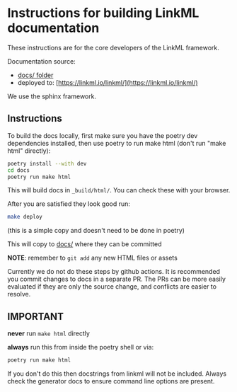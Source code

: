 # Instructions for building LinkML documentation

These instructions are for the core developers of the LinkML framework.

Documentation source:

 * [docs/ folder](https://github.com/linkml/linkml/tree/main/docs)
 * deployed to: [https://linkml.io/linkml/](https://linkml.io/linkml/)

We use the sphinx framework.

## Instructions

To build the docs locally, first make sure you have the poetry dev dependencies installed, then use poetry to run make html (don't run "make html" directly):

```bash
poetry install --with dev
cd docs
poetry run make html
```

This will build docs in `_build/html/`. You can check these with your browser.

After you are satisfied they look good run:

```bash
make deploy
```

(this is a simple copy and doesn't need to be done in poetry)

This will copy to [docs/](https://github.com/linkml/linkml/tree/main/docs) where they can be committed

**NOTE**: remember to `git add` any new HTML files or assets

Currently we do not do these steps by github actions. It is recommended you commit changes to docs in a separate PR. The PRs can be more easily evaluated if they are only the source change, and conflicts are easier to resolve.

## IMPORTANT

**never** run `make html` directly

**always** run this from inside the poetry shell or via:

```bash
poetry run make html
```

If you don't do this then docstrings from linkml will not be included. Always check the generator docs to ensure command line options are present.

